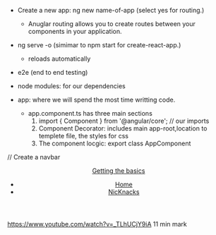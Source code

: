 - Create a new app: ng new name-of-app (select yes for routing.)
    - Anuglar routing allows you to create routes between your components in your application.

- ng serve -o (simimar to npm start for create-react-app.)
    - reloads automatically

- e2e (end to end testing)

- node modules: for our dependencies

- app: where we will spend the most time writting code.
    - app.component.ts has three main sections
        1. import { Component } from '@angular/core';   // our imports
        2. Component Decorator: includes main app-root,location to templete file, the styles for css 
        3. The component locgic: export class AppComponent

// Create a navbar
<header>
  <div class="container">
    <a href="#" class = "logo">Getting the basics</a>
    <nav>
      <ul>
        <li><a href = "#"  routerLink = "/">Home</a></li> <!--routerLink is how you link to the different pages-->
        <li><a href = "#" routerLink = "/list">NicKnacks</a></li>
      </ul>
    </nav>
  </div>
</header>

https://www.youtube.com/watch?v=_TLhUCjY9iA
11 min mark

